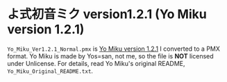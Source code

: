 # よ式初音ミク version1.2.1 (Yo Miku version 1.2.1)
`Yo_Miku_Ver1.2.1_Normal.pmx` is [Yo Miku version 1.2.1](http://piapro.jp/t/QcRy) I converted to a PMX format.
Yo Miku is made by Yos=san, not me, so the file is **NOT** licensed under Unlicense.
For details, read Yo Miku's original README, `Yo_Miku_Original_README.txt`.
